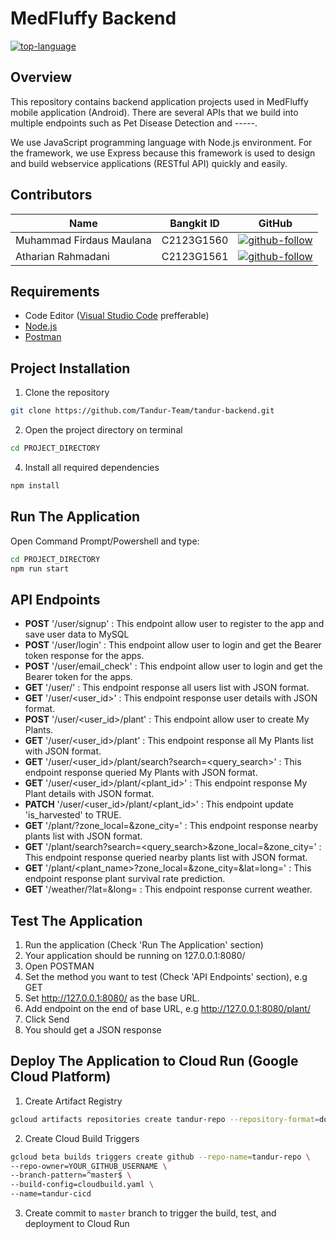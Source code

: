# MedFluffy Backend
[![top-language][img-shield-languange]][JavaScript]

## Overview
This repository contains backend application projects used in MedFluffy mobile application (Android). There are several APIs that we build into multiple endpoints such as Pet Disease Detection and -----.

We use JavaScript programming language with Node.js environment. For the framework, we use Express because this framework is used to design and build webservice applications (RESTful API) quickly and easily.

## Contributors
| Name | Bangkit ID | GitHub |
| ------ | ------ | ------ |
| Muhammad Firdaus Maulana | C2123G1560 | [![github-follow][github-follow-daus]][github-daus] |
| Atharian Rahmadani | C2123G1561 | [![github-follow][github-follow-rian]][github-rian] |

## Requirements
- Code Editor ([Visual Studio Code] prefferable)
- [Node.js]
- [Postman]

## Project Installation
1. Clone the repository
```bash
git clone https://github.com/Tandur-Team/tandur-backend.git
```
2. Open the project directory on terminal
```bash
cd PROJECT_DIRECTORY
```
4. Install all required dependencies
```bash
npm install
```

## Run The Application
Open Command Prompt/Powershell and type:
```bash
cd PROJECT_DIRECTORY
npm run start
```

## API Endpoints
- **POST** '/user/signup' : This endpoint allow user to register to the app and save user data to MySQL
- **POST** '/user/login' : This endpoint allow user to login and get the Bearer token response for the apps.
- **POST** '/user/email_check' : This endpoint allow user to login and get the Bearer token for the apps.
- **GET** '/user/' : This endpoint response all users list with JSON format.
- **GET** '/user/<user_id>' : This endpoint response user details with JSON format.
- **POST** '/user/<user_id>/plant' : This endpoint allow user to create My Plants.
- **GET** '/user/<user_id>/plant' : This endpoint response all My Plants list with JSON format.
- **GET** '/user/<user_id>/plant/search?search=<query_search>' : This endpoint response queried My Plants with JSON format.
- **GET** '/user/<user_id>/plant/<plant_id>' : This endpoint response My Plant details with JSON format.
- **PATCH** '/user/<user_id>/plant/<plant_id>' : This endpoint update 'is_harvested' to TRUE.
- **GET** '/plant/?zone_local=<kecamatan>&zone_city=<kota>' : This endpoint response nearby plants list with JSON format.
- **GET** '/plant/search?search=<query_search>&zone_local=<kecamatan>&zone_city=<kota>' : This endpoint response queried nearby plants list with JSON format.
- **GET** '/plant/<plant_name>?zone_local=<kecamatan>&zone_city=<kota>&lat=<lat>long=<log>' : This endpoint response plant survival rate prediction.
- **GET** '/weather/?lat=<lat>&long=<long> : This endpoint response current weather.

## Test The Application
1. Run the application (Check 'Run The Application' section)
2. Your application should be running on 127.0.0.1:8080/
3. Open POSTMAN
4. Set the method you want to test (Check 'API Endpoints' section), e.g GET
5. Set http://127.0.0.1:8080/ as the base URL.
6. Add endpoint on the end of base URL, e.g http://127.0.0.1:8080/plant/
7. Click Send
8. You should get a JSON response

## Deploy The Application to Cloud Run (Google Cloud Platform)
1. Create Artifact Registry
```bash
gcloud artifacts repositories create tandur-repo --repository-format=docker --location=asia-southeast2 --description="Tandur docker repository"
```
2. Create Cloud Build Triggers
```bash
gcloud beta builds triggers create github --repo-name=tandur-repo \
--repo-owner=YOUR_GITHUB_USERNAME \
--branch-pattern=^master$ \
--build-config=cloudbuild.yaml \
--name=tandur-cicd
```
3. Create commit to ``master`` branch to trigger the build, test, and deployment to Cloud Run

[//]: # (These are reference links used in the body of this note and get stripped out when the markdown processor does its job. There is no need to format nicely because it shouldn't be seen. Thanks SO - http://stackoverflow.com/questions/4823468/store-comments-in-markdown-syntax)

[JavaScript]: https://www.javascript.com/
[Visual Studio Code]: https://code.visualstudio.com/
[Node.js]: https://nodejs.org/en/
[Postman]: https://www.postman.com/

[img-shield-languange]: https://img.shields.io/github/languages/top/Tandur-Team/tandur-backend

[github-rian]: https://github.com/atharianr
[github-daus]: https://github.com/firdaus452maulana

[github-follow-rian]: https://img.shields.io/github/followers/atharianr?style=social
[github-follow-daus]: https://img.shields.io/github/followers/firdaus452maulana?style=social

